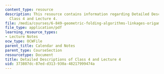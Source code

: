```yaml
---
content_type: resource
description: This resource contains information regarding Detailed Descriptions of
  Class 4 and Lecture 4.
file: /media/courses/6-849-geometric-folding-algorithms-linkages-origami-polyhedra-fall-2012/373807dc87edd313930a48217999474a_MIT6_849F12_desc04.pdf
file_type: application/pdf
learning_resource_types:
- Lecture Notes
ocw_type: OCWFile
parent_title: Calendar and Notes
parent_type: CourseSection
resourcetype: Document
title: Detailed Descriptions of Class 4 and Lecture 4
uid: 373807dc-87ed-d313-930a-48217999474a
---
```

